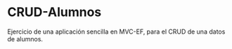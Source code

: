 # CRUD-Alumnos
 Ejercicio de una aplicación sencilla en MVC-EF, para el CRUD de una datos de alumnos.
